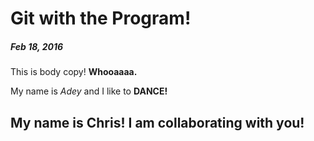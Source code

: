 # Git with the Program!
##### Feb 18, 2016
This is body copy! **Whooaaaa.**

My name is *Adey* and I like to **DANCE!**

## My name is Chris! I am collaborating with you!
